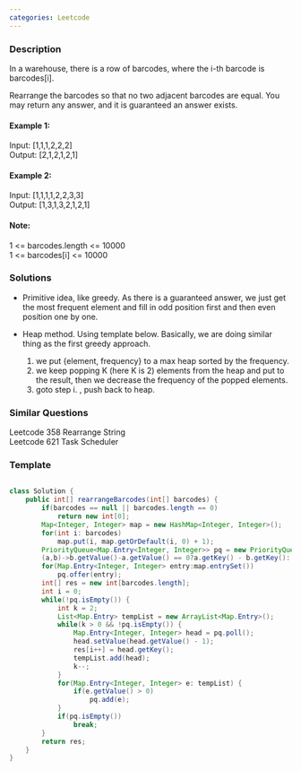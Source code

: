 ```yaml
---
categories: Leetcode
---
```

### Description

In a warehouse, there is a row of barcodes, where the i-th barcode is barcodes[i].

Rearrange the barcodes so that no two adjacent barcodes are equal. You may return any answer, and it is guaranteed an answer exists.

#### Example 1:
Input: [1,1,1,2,2,2]  
Output: [2,1,2,1,2,1]

#### Example 2:
Input: [1,1,1,1,2,2,3,3]  
Output: [1,3,1,3,2,1,2,1]

#### Note:

1 <= barcodes.length <= 10000  
1 <= barcodes[i] <= 10000

### Solutions
- Primitive idea, like greedy. As there is a guaranteed answer, we just get the most frequent element and fill in odd position first and then even position one by one.

- Heap method. Using template below. Basically, we are doing similar thing as the first greedy approach. 
  1. we put {element, frequency} to a max heap sorted by the frequency. 
  2. we keep popping K (here K is 2) elements from the heap and put to the result, then we decrease the frequency of the popped elements.
  3. goto step i. , push back to heap.

### Similar Questions
Leetcode 358 Rearrange String  
Leetcode 621 Task Scheduler  
### Template

``` java

class Solution {
    public int[] rearrangeBarcodes(int[] barcodes) {
        if(barcodes == null || barcodes.length == 0)
            return new int[0];
        Map<Integer, Integer> map = new HashMap<Integer, Integer>();
        for(int i: barcodes)
            map.put(i, map.getOrDefault(i, 0) + 1);
        PriorityQueue<Map.Entry<Integer, Integer>> pq = new PriorityQueue<Map.Entry<Integer, Integer>>(
		(a,b)->b.getValue()-a.getValue() == 0?a.getKey() - b.getKey(): b.getValue() - a.getValue());
        for(Map.Entry<Integer, Integer> entry:map.entrySet())
            pq.offer(entry);
        int[] res = new int[barcodes.length];
        int i = 0;
        while(!pq.isEmpty()) {
            int k = 2;
            List<Map.Entry> tempList = new ArrayList<Map.Entry>();
            while(k > 0 && !pq.isEmpty()) {
                Map.Entry<Integer, Integer> head = pq.poll();
                head.setValue(head.getValue() - 1);
                res[i++] = head.getKey();
                tempList.add(head);
                k--;
            }
            for(Map.Entry<Integer, Integer> e: tempList) {
                if(e.getValue() > 0) 
                    pq.add(e);
            }
            if(pq.isEmpty())
                break;
        }
        return res;
    }
}
    
```

